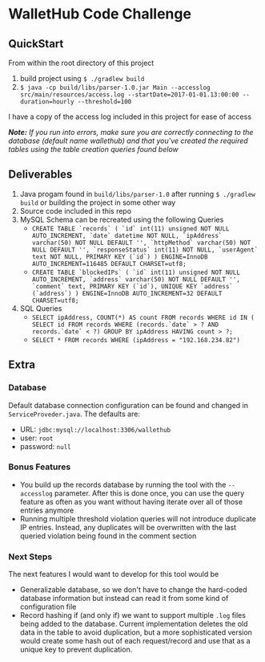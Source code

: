 # WalletHub Code Challenge

## QuickStart
From within the root directory of this project

1. build project using `$ ./gradlew build`
2. `$ java -cp build/libs/parser-1.0.jar Main --accesslog src/main/resources/access.log --startDate=2017-01-01.13:00:00 --duration=hourly --threshold=100`

I have a copy of the access log included in this project for ease of access

***Note:*** *If you run into errors, make sure you are correctly connecting to the database (default name wallethub) and that you've created the required tables using the table creation queries found below*

## Deliverables
1. Java progam found in `build/libs/parser-1.0` after running `$ ./gradlew build` or building the project in some other way
2. Source code included in this repo
3. MySQL Schema can be recreated using the following Queries
 	- ```CREATE TABLE `records` (
  `id` int(11) unsigned NOT NULL AUTO_INCREMENT,
  `date` datetime NOT NULL,
  `ipAddress` varchar(50) NOT NULL DEFAULT '',
  `httpMethod` varchar(50) NOT NULL DEFAULT '',
  `responseStatus` int(11) NOT NULL,
  `userAgent` text NOT NULL,
  PRIMARY KEY (`id`)
) ENGINE=InnoDB AUTO_INCREMENT=116485 DEFAULT CHARSET=utf8;```
	- ```CREATE TABLE `blockedIPs` (
  `id` int(11) unsigned NOT NULL AUTO_INCREMENT,
  `address` varchar(50) NOT NULL DEFAULT '',
  `comment` text,
  PRIMARY KEY (`id`),
  UNIQUE KEY `address` (`address`)
) ENGINE=InnoDB AUTO_INCREMENT=32 DEFAULT CHARSET=utf8;```
4. SQL Queries
	- ```SELECT ipAddress, COUNT(*) AS count FROM records WHERE id IN ( SELECT id FROM records WHERE (records.`date` > ? AND records.`date` < ?) GROUP BY ipAddress HAVING count > ?;```
	- ```SELECT * FROM records WHERE (ipAddress = "192.168.234.82")```

## Extra

### Database
Default database connection configuration can be found and changed in `ServiceProveder.java`. The defaults are:

- URL: `jdbc:mysql://localhost:3306/wallethub`
- user: `root`
- password: `null`

### Bonus Features
- You build up the records database by running the tool with the `--accesslog` parameter. After this is done once, you can use the query feature as often as you want without having iterate over all of those entries anymore
- Running multiple threshold violation queries will not introduce duplicate IP entries. Instead, any duplicates will be overwritten with the last queried violation being found in the comment section

### Next Steps
The next features I would want to develop for this tool would be

- Generalizable database, so we don't have to change the hard-coded database information but instead can read it from some kind of configuration file
- Record hashing if (and only if) we want to support multiple `.log` files being added to the database. Current implementation deletes the old data in the table to avoid duplication, but a more sophisticated version would create some hash out of each request/record and use that as a unique key to prevent duplication.